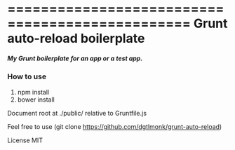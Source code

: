 ================================================
Grunt auto-reload boilerplate
================================================


##### My Grunt boilerplate for an app or a test app. 

### How to use

1. npm install
2. bower install 

Document root at ./public/ relative to Gruntfile.js

Feel free to use (git clone https://github.com/dgtlmonk/grunt-auto-reload)

License MIT
